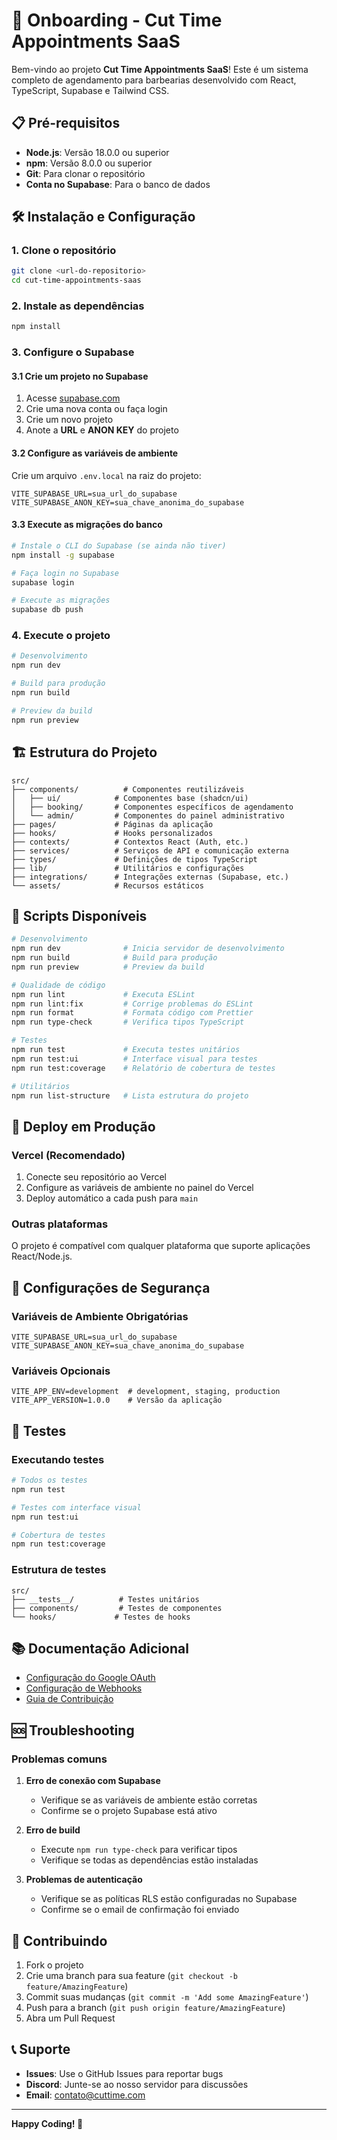 # 🚀 Onboarding - Cut Time Appointments SaaS

Bem-vindo ao projeto **Cut Time Appointments SaaS**! Este é um sistema completo de agendamento para barbearias desenvolvido com React, TypeScript, Supabase e Tailwind CSS.

## 📋 Pré-requisitos

- **Node.js**: Versão 18.0.0 ou superior
- **npm**: Versão 8.0.0 ou superior
- **Git**: Para clonar o repositório
- **Conta no Supabase**: Para o banco de dados

## 🛠️ Instalação e Configuração

### 1. Clone o repositório

```bash
git clone <url-do-repositorio>
cd cut-time-appointments-saas
```

### 2. Instale as dependências

```bash
npm install
```

### 3. Configure o Supabase

#### 3.1 Crie um projeto no Supabase
1. Acesse [supabase.com](https://supabase.com)
2. Crie uma nova conta ou faça login
3. Crie um novo projeto
4. Anote a **URL** e **ANON KEY** do projeto

#### 3.2 Configure as variáveis de ambiente

Crie um arquivo `.env.local` na raiz do projeto:

```env
VITE_SUPABASE_URL=sua_url_do_supabase
VITE_SUPABASE_ANON_KEY=sua_chave_anonima_do_supabase
```

#### 3.3 Execute as migrações do banco

```bash
# Instale o CLI do Supabase (se ainda não tiver)
npm install -g supabase

# Faça login no Supabase
supabase login

# Execute as migrações
supabase db push
```

### 4. Execute o projeto

```bash
# Desenvolvimento
npm run dev

# Build para produção
npm run build

# Preview da build
npm run preview
```

## 🏗️ Estrutura do Projeto

```
src/
├── components/          # Componentes reutilizáveis
│   ├── ui/            # Componentes base (shadcn/ui)
│   ├── booking/       # Componentes específicos de agendamento
│   └── admin/         # Componentes do painel administrativo
├── pages/             # Páginas da aplicação
├── hooks/             # Hooks personalizados
├── contexts/          # Contextos React (Auth, etc.)
├── services/          # Serviços de API e comunicação externa
├── types/             # Definições de tipos TypeScript
├── lib/               # Utilitários e configurações
├── integrations/      # Integrações externas (Supabase, etc.)
└── assets/            # Recursos estáticos
```

## 🔧 Scripts Disponíveis

```bash
# Desenvolvimento
npm run dev              # Inicia servidor de desenvolvimento
npm run build            # Build para produção
npm run preview          # Preview da build

# Qualidade de código
npm run lint             # Executa ESLint
npm run lint:fix         # Corrige problemas do ESLint
npm run format           # Formata código com Prettier
npm run type-check       # Verifica tipos TypeScript

# Testes
npm run test             # Executa testes unitários
npm run test:ui          # Interface visual para testes
npm run test:coverage    # Relatório de cobertura de testes

# Utilitários
npm run list-structure   # Lista estrutura do projeto
```

## 🚀 Deploy em Produção

### Vercel (Recomendado)

1. Conecte seu repositório ao Vercel
2. Configure as variáveis de ambiente no painel do Vercel
3. Deploy automático a cada push para `main`

### Outras plataformas

O projeto é compatível com qualquer plataforma que suporte aplicações React/Node.js.

## 🔐 Configurações de Segurança

### Variáveis de Ambiente Obrigatórias

```env
VITE_SUPABASE_URL=sua_url_do_supabase
VITE_SUPABASE_ANON_KEY=sua_chave_anonima_do_supabase
```

### Variáveis Opcionais

```env
VITE_APP_ENV=development  # development, staging, production
VITE_APP_VERSION=1.0.0    # Versão da aplicação
```

## 🧪 Testes

### Executando testes

```bash
# Todos os testes
npm run test

# Testes com interface visual
npm run test:ui

# Cobertura de testes
npm run test:coverage
```

### Estrutura de testes

```
src/
├── __tests__/          # Testes unitários
├── components/         # Testes de componentes
└── hooks/             # Testes de hooks
```

## 📚 Documentação Adicional

- [Configuração do Google OAuth](./GOOGLE_OAUTH_SETUP.md)
- [Configuração de Webhooks](./WEBHOOK_SETUP.md)
- [Guia de Contribuição](./CONTRIBUTING.md)

## 🆘 Troubleshooting

### Problemas comuns

1. **Erro de conexão com Supabase**
   - Verifique se as variáveis de ambiente estão corretas
   - Confirme se o projeto Supabase está ativo

2. **Erro de build**
   - Execute `npm run type-check` para verificar tipos
   - Verifique se todas as dependências estão instaladas

3. **Problemas de autenticação**
   - Verifique se as políticas RLS estão configuradas no Supabase
   - Confirme se o email de confirmação foi enviado

## 🤝 Contribuindo

1. Fork o projeto
2. Crie uma branch para sua feature (`git checkout -b feature/AmazingFeature`)
3. Commit suas mudanças (`git commit -m 'Add some AmazingFeature'`)
4. Push para a branch (`git push origin feature/AmazingFeature`)
5. Abra um Pull Request

## 📞 Suporte

- **Issues**: Use o GitHub Issues para reportar bugs
- **Discord**: Junte-se ao nosso servidor para discussões
- **Email**: contato@cuttime.com

---

**Happy Coding! 🎉**
